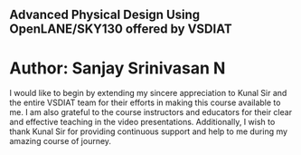 ## Advanced Physical Design Using OpenLANE/SKY130 offered by VSDIAT ##

# Author: Sanjay Srinivasan N

I would like to begin by extending my sincere appreciation to Kunal Sir and the entire VSDIAT team for their efforts in making this course available to me. I am also grateful to the course instructors and educators for their 
clear and effective teaching in the video presentations. Additionally, I wish to thank Kunal Sir for providing continuous support and help to me during my amazing course of journey.
